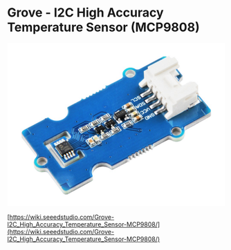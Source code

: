# Grove - I2C High Accuracy Temperature Sensor (MCP9808)

![](MCP9808.JPG)

[https://wiki.seeedstudio.com/Grove-I2C_High_Accuracy_Temperature_Sensor-MCP9808/](https://wiki.seeedstudio.com/Grove-I2C_High_Accuracy_Temperature_Sensor-MCP9808/)